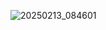 ![20250213_084601](https://github.com/user-attachments/assets/c299e058-1237-4cea-90f4-ac9057ece412)


